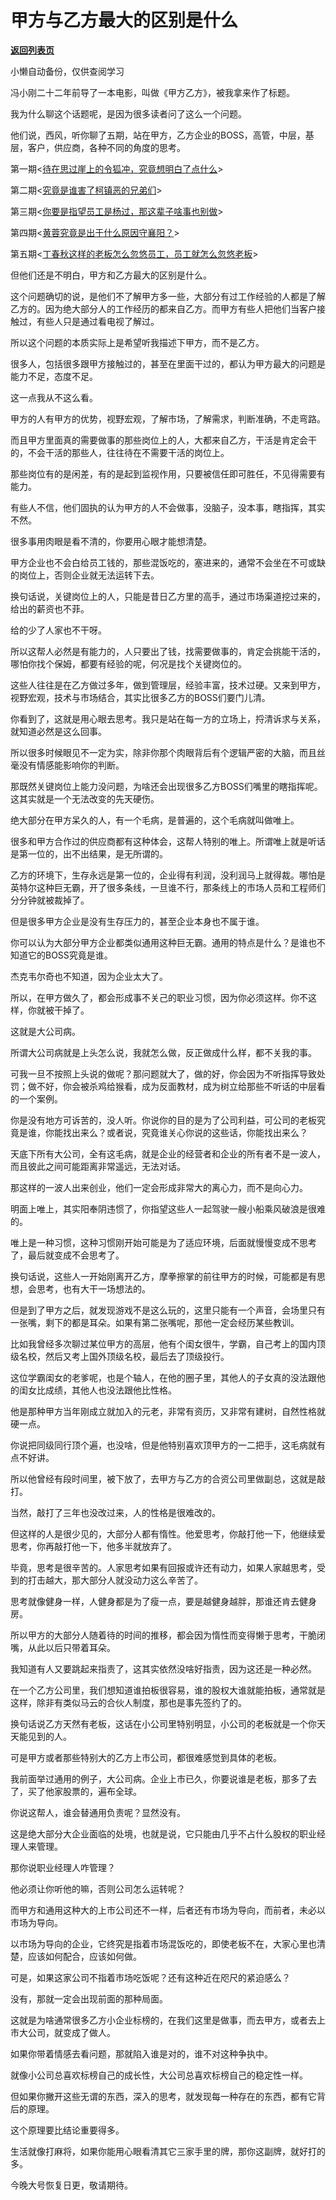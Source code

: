 # 甲方与乙方最大的区别是什么

[**返回列表页**](/gzh/记忆承载3)

小懒自动备份，仅供查阅学习

冯小刚二十二年前导了一本电影，叫做《甲方乙方》，被我拿来作了标题。

  

我为什么聊这个话题呢，是因为很多读者问了这么一个问题。  

  

他们说，西风，听你聊了五期，站在甲方，乙方企业的BOSS，高管，中层，基层，客户，供应商，各种不同的角度的思考。

  

第一期<[待在思过崖上的令狐冲，究竟想明白了点什么](http://mp.weixin.qq.com/s?__biz=MzU3NDc5Nzc0NQ==&mid=2247485553&idx=1&sn=5c1cacbdd20601daced5b1b8c0e2f2e7&chksm=fd2daaafca5a23b924dcaa6beed3387985557c4b94c920a1426eca549bcacedb9a0bf1feb5a8&scene=21#wechat_redirect)>

第二期<[究竟是谁害了柯镇恶的兄弟们](http://mp.weixin.qq.com/s?__biz=MzU3NDc5Nzc0NQ==&mid=2247485559&idx=1&sn=568fad6f77bef19620ee9592eccc5cb3&chksm=fd2daaa9ca5a23bf46bb9c02d8b4b066ff2b729b5229e7dfc268310601832268df74a2033516&scene=21#wechat_redirect)>

第三期<[你要是指望员工是杨过，那这辈子啥事也别做](http://mp.weixin.qq.com/s?__biz=MzU3NDc5Nzc0NQ==&mid=2247485564&idx=2&sn=76a98c5d338c1d97c36fc965b69a4230&chksm=fd2daaa2ca5a23b447f888a3217eee62aee43856415323389a5a2086c22ed0d8acaeb932278e&scene=21#wechat_redirect)>

第四期<[黄蓉究竟是出于什么原因守襄阳？](http://mp.weixin.qq.com/s?__biz=MzU3NDc5Nzc0NQ==&mid=2247485570&idx=2&sn=09fd51b1e0475f2eef462f85a1d4c87b&chksm=fd2daa5cca5a234a0c4ac3fe505424aec12ad0a5a2333b3d1c0200c094d3feabf2f07b999119&scene=21#wechat_redirect)>

第五期<[丁春秋这样的老板怎么忽悠员工，员工就怎么忽悠老板](http://mp.weixin.qq.com/s?__biz=MzU3NDc5Nzc0NQ==&mid=2247485573&idx=2&sn=b45a0abb75648a795b8a61e9152aa98e&chksm=fd2daa5bca5a234db9216c06fc1be17f83934cd408a654fb300d99df725ad5a97e79ee28f20c&scene=21#wechat_redirect)>

  

但他们还是不明白，甲方和乙方最大的区别是什么。  

  

这个问题确切的说，是他们不了解甲方多一些，大部分有过工作经验的人都是了解乙方的。因为绝大部分人的工作经历的都来自乙方。而甲方有些人把他们当客户接触过，有些人只是通过看电视了解过。

  

所以这个问题的本质实际上是希望听我描述下甲方，而不是乙方。  

  

很多人，包括很多跟甲方接触过的，甚至在里面干过的，都认为甲方最大的问题是能力不足，态度不足。

  

这一点我从不这么看。

  

甲方的人有甲方的优势，视野宏观，了解市场，了解需求，判断准确，不走弯路。

  

而且甲方里面真的需要做事的那些岗位上的人，大都来自乙方，干活是肯定会干的，不会干活的那些人，往往待在不需要干活的岗位上。

  

那些岗位有的是闲差，有的是起到监视作用，只要被信任即可胜任，不见得需要有能力。

  

有些人不信，他们固执的认为甲方的人不会做事，没脑子，没本事，瞎指挥，其实不然。

  

很多事用肉眼是看不清的，你要用心眼才能想清楚。

  

甲方企业也不会白给员工钱的，那些混饭吃的，塞进来的，通常不会坐在不可或缺的岗位上，否则企业就无法运转下去。  

  

换句话说，关键岗位上的人，只能是昔日乙方里的高手，通过市场渠道挖过来的，给出的薪资也不菲。

  

给的少了人家也不干呀。

  

所以这帮人必然是有能力的，人只要出了钱，找需要做事的，肯定会挑能干活的，哪怕你找个保姆，都要有经验的呢，何况是找个关键岗位的。

  

这些人往往是在乙方做过多年，做到管理层，经验丰富，技术过硬。又来到甲方，视野宏观，技术与市场结合，其实比很多乙方的BOSS们要门儿清。

  

你看到了，这就是用心眼去思考。我只是站在每一方的立场上，捋清诉求与关系，就知道必然是这么回事。  

  

所以很多时候眼见不一定为实，除非你那个肉眼背后有个逻辑严密的大脑，而且丝毫没有情感能影响你的判断。

  

那既然关键岗位上能力没问题，为啥还会出现很多乙方BOSS们嘴里的瞎指挥呢。这其实就是一个无法改变的先天硬伤。

  

绝大部分在甲方呆久的人，有一个毛病，是普遍的，这个毛病就叫做唯上。

  

很多和甲方合作过的供应商都有这种体会，这帮人特别的唯上。所谓唯上就是听话是第一位的，出不出结果，是无所谓的。

  

乙方的环境下，生存永远是第一位的，企业得有利润，没利润马上就得裁。哪怕是英特尔这种巨无霸，开了很多条线，一旦谁不行，那条线上的市场人员和工程师们分分钟就被裁掉了。  

  

但是很多甲方企业是没有生存压力的，甚至企业本身也不属于谁。  

  

你可以认为大部分甲方企业都类似通用这种巨无霸。通用的特点是什么？是谁也不知道它的BOSS究竟是谁。  

  

杰克韦尔奇也不知道，因为企业太大了。

  

所以，在甲方做久了，都会形成事不关己的职业习惯，因为你必须这样。你不这样，你就被干掉了。

  

这就是大公司病。  

  

所谓大公司病就是上头怎么说，我就怎么做，反正做成什么样，都不关我的事。  

  

可我一旦不按照上头说的做呢？那问题就大了，做的好，你会因为不听指挥导致处罚；做不好，你会被杀鸡给猴看，成为反面教材，成为树立给那些不听话的中层看的一个案例。  

  

你是没有地方可诉苦的，没人听。你说你的目的是为了公司利益，可公司的老板究竟是谁，你能找出来么？或者说，究竟谁关心你说的这些话，你能找出来么？

  

天底下所有大公司，全有这毛病，就是企业的经营者和企业的所有者不是一波人，而且彼此之间可能距离非常遥远，无法对话。

  

那这样的一波人出来创业，他们一定会形成非常大的离心力，而不是向心力。  

  

明面上唯上，其实阳奉阴违惯了，你指望这些人一起驾驶一艘小船乘风破浪是很难的。  

  

唯上是一种习惯，这种习惯刚开始可能是为了适应环境，后面就慢慢变成不思考了，最后就变成不会思考了。

  

换句话说，这些人一开始刚离开乙方，摩拳擦掌的前往甲方的时候，可能都是有思想，会思考，也有大干一场想法的。  

  

但是到了甲方之后，就发现游戏不是这么玩的，这里只能有一个声音，会场里只有一张嘴，剩下的都是耳朵。如果有第二张嘴呢，那他一定会经历某些教训。

  

比如我曾经多次聊过某位甲方的高层，他有个闺女很牛，学霸，自己考上的国内顶级名校，然后又考上国外顶级名校，最后去了顶级投行。

  

这位学霸闺女的老爹呢，也是个轴人，在他的圈子里，其他人的子女真的没法跟他的闺女比成绩，其他人也没法跟他比性格。  

  

他是那种甲方当年刚成立就加入的元老，非常有资历，又非常有建树，自然性格就硬一点。  

  

你说把同级同行顶个遍，也没啥，但是他特别喜欢顶甲方的一二把手，这毛病就有点不好讲。

  

所以他曾经有段时间里，被下放了，去甲方与乙方的合资公司里做副总，这就是敲打。  

  

当然，敲打了三年也没改过来，人的性格是很难改的。  

  

但这样的人是很少见的，大部分人都有惰性。他爱思考，你敲打他一下，他继续爱思考，你再敲打他一下，他多半就放弃了。  

  

毕竟，思考是很辛苦的。人家思考如果有回报或许还有动力，如果人家越思考，受到的打击越大，那大部分人就没动力这么辛苦了。

  

思考就像健身一样，人健身都是为了瘦一点，要是越健身越胖，那谁还肯去健身房。

  

所以甲方的大部分人随着待的时间的推移，都会因为惰性而变得懒于思考，干脆闭嘴，从此以后只带着耳朵。  

  

我知道有人又要跳起来指责了，这其实依然没啥好指责，因为这还是一种必然。  

  

在一个乙方公司里，我们想知道谁拍板很容易，谁的股权大谁就能拍板，通常就是这样，除非有类似马云的合伙人制度，那也是事先签约了的。  

  

换句话说乙方天然有老板，这话在小公司里特别明显，小公司的老板就是一个你天天能见到的人。  

  

可是甲方或者那些特别大的乙方上市公司，都很难感觉到具体的老板。  

  

我前面举过通用的例子，大公司病。企业上市已久，你要说谁是老板，那多了去了，买了他家股票的，遍布全球。

  

你说这帮人，谁会替通用负责呢？显然没有。  

  

这是绝大部分大企业面临的处境，也就是说，它只能由几乎不占什么股权的职业经理人来管理。  

  

那你说职业经理人咋管理？

  

他必须让你听他的嘛，否则公司怎么运转呢？

  

而甲方和通用这种大的上市公司还不一样，后者还有市场为导向，而前者，未必以市场为导向。

  

以市场为导向的企业，它终究是指着市场混饭吃的，即使老板不在，大家心里也清楚，应该如何配合，应该如何做。

  

可是，如果这家公司不指着市场吃饭呢？还有这种近在咫尺的紧迫感么？

  

没有，那就一定会出现前面的那种局面。  

  

这就是为啥通常很多乙方小企业标榜的，在我们这里是做事，而去甲方，或者去上市大公司，就变成了做人。

  

如果你带着情感去看问题，那就陷入谁是对的，谁不对这种争执中。

  

就像小公司总喜欢标榜自己的成长性，大公司总喜欢标榜自己的稳定性一样。

  

但如果你撇开这些无谓的东西，深入的思考，就发现每一种存在的东西，都有它背后的原理。

  

这个原理要比结论重要得多。

  

生活就像打麻将，如果你能用心眼看清其它三家手里的牌，那你这副牌，就好打的多。

  

今晚大号恢复日更，敬请期待。

